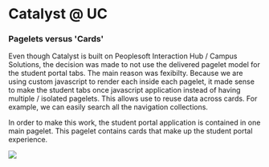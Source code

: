 # Catalyst @ UC

### Pagelets versus 'Cards'
Even though Catalyst is built on Peoplesoft Interaction Hub / Campus Solutions, the decision was made to not use the delivered pagelet model for the student portal tabs.  The main reason was fexibilty.  Because we are using custom javascript to render each inside each pagelet, it made sense to make the student tabs once javascript application instead of having multiple / isolated pagelets.  This allows use to reuse data across cards.  For example, we can easily search all the navigation collections.

In order to make this work, the student portal application is contained in one main pagelet.  This pagelet contains cards that make up the student portal experience. 

![]({{site.baseurl}}//Screen%20Shot%202017-02-24%20at%2010.30.07%20AM.png)